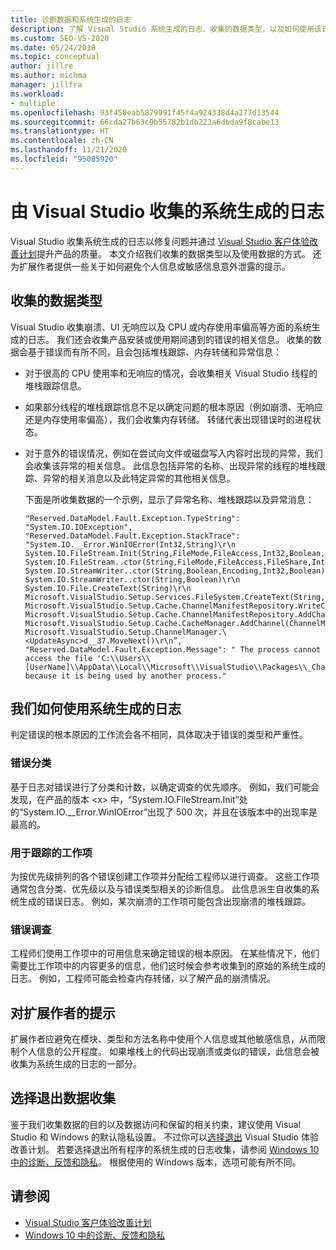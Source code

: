 ```yaml
---
title: 诊断数据和系统生成的日志
description: 了解 Visual Studio 系统生成的日志、收集的数据类型，以及如何使用该日志来解决问题并提高产品质量。
ms.custom: SEO-VS-2020
ms.date: 05/24/2018
ms.topic: conceptual
author: jillre
ms.author: michma
manager: jillfra
ms.workload:
- multiple
ms.openlocfilehash: 93f450eab5879991f45f4a924338d4a277d13544
ms.sourcegitcommit: 66cda27b63c9b55782b1db223a6dbda9f8cabe13
ms.translationtype: HT
ms.contentlocale: zh-CN
ms.lasthandoff: 11/21/2020
ms.locfileid: "95005920"
---
```

# <a name="system-generated-logs-collected-by-visual-studio"></a>由 Visual Studio 收集的系统生成的日志

Visual Studio 收集系统生成的日志以修复问题并通过 [Visual Studio 客户体验改善计划](visual-studio-experience-improvement-program.md)提升产品的质量。 本文介绍我们收集的数据类型以及使用数据的方式。 还为扩展作者提供一些关于如何避免个人信息或敏感信息意外泄露的提示。

## <a name="types-of-collected-data"></a>收集的数据类型

Visual Studio 收集崩溃、UI 无响应以及 CPU 或内存使用率偏高等方面的系统生成的日志。 我们还会收集产品安装或使用期间遇到的错误的相关信息。 收集的数据会基于错误而有所不同，且会包括堆栈跟踪、内存转储和异常信息：

- 对于很高的 CPU 使用率和无响应的情况，会收集相关 Visual Studio 线程的堆栈跟踪信息。

- 如果部分线程的堆栈跟踪信息不足以确定问题的根本原因（例如崩溃、无响应还是内存使用率偏高），我们会收集内存转储。 转储代表出现错误时的进程状态。

- 对于意外的错误情况，例如在尝试向文件或磁盘写入内容时出现的异常，我们会收集该异常的相关信息。 此信息包括异常的名称、出现异常的线程的堆栈跟踪、异常的相关消息以及此特定异常的其他相关信息。

   下面是所收集数据的一个示例，显示了异常名称、堆栈跟踪以及异常消息：

   ```text
   "Reserved.DataModel.Fault.Exception.TypeString": "System.IO.IOException",
   "Reserved.DataModel.Fault.Exception.StackTrace": "System.IO.__Error.WinIOError(Int32,String)\r\n
   System.IO.FileStream.Init(String,FileMode,FileAccess,Int32,Boolean,FileShare,Int32,FileOptions,SECURITY_ATTRIBUTES,String,Boolean,Boolean,Boolean)\r\n
   System.IO.FileStream..ctor(String,FileMode,FileAccess,FileShare,Int32,FileOptions,String,Boolean,Boolean,Boolean)\r\nSystem.IO.StreamWriter.CreateFile(String,Boolean,Boolean)\r\n
   System.IO.StreamWriter..ctor(String,Boolean,Encoding,Int32,Boolean)\r\n
   System.IO.StreamWriter..ctor(String,Boolean)\r\n
   System.IO.File.CreateText(String)\r\n
   Microsoft.VisualStudio.Setup.Services.FileSystem.CreateText(String,Boolean)\r\n
   Microsoft.VisualStudio.Setup.Cache.ChannelManifestRepository.WriteChannelManifest(IChannelManifest,String,String)\r\n
   Microsoft.VisualStudio.Setup.Cache.ChannelManifestRepository.AddChannel(ChannelManifestPair,Boolean)\r\n
   Microsoft.VisualStudio.Setup.Cache.CacheManager.AddChannel(ChannelManifestPair,Boolean)\r\n
   Microsoft.VisualStudio.Setup.ChannelManager.\<UpdateAsync>d__37.MoveNext()\r\n”,
   "Reserved.DataModel.Fault.Exception.Message": " The process cannot access the file 'C:\\Users\\[UserName]\\AppData\\Local\\Microsoft\\VisualStudio\\Packages\\_Channels\\4CB340F5\\channelManifest.json' because it is being used by another process."
   ```

## <a name="how-we-use-system-generated-logs"></a>我们如何使用系统生成的日志

判定错误的根本原因的工作流会各不相同，具体取决于错误的类型和严重性。

### <a name="error-classification"></a>错误分类

基于日志对错误进行了分类和计数，以确定调查的优先顺序。 例如，我们可能会发现，在产品的版本 \<x> 中，“System.IO.FileStream.Init”处的“System.IO.\__Error.WinIOError”出现了 500 次，并且在该版本中的出现率是最高的。

### <a name="work-items-for-tracking"></a>用于跟踪的工作项

为按优先级排列的各个错误创建工作项并分配给工程师以进行调查。 这些工作项通常包含分类、优先级以及与错误类型相关的诊断信息。 此信息派生自收集的系统生成的错误日志。 例如，某次崩溃的工作项可能包含出现崩溃的堆栈跟踪。

### <a name="error-investigation"></a>错误调查

工程师们使用工作项中的可用信息来确定错误的根本原因。 在某些情况下，他们需要比工作项中的内容更多的信息，他们这时候会参考收集到的原始的系统生成的日志。 例如，工程师可能会检查内存转储，以了解产品的崩溃情况。

## <a name="tips-for-extension-authors"></a>对扩展作者的提示

扩展作者应避免在模块、类型和方法名称中使用个人信息或其他敏感信息，从而限制个人信息的公开程度。 如果堆栈上的代码出现崩溃或类似的错误，此信息会被收集为系统生成的日志的一部分。

## <a name="opt-out-of-data-collection"></a>选择退出数据收集

鉴于我们收集数据的目的以及数据访问和保留的相关约束，建议使用 Visual Studio 和 Windows 的默认隐私设置。 不过你可以[选择退出](../ide/visual-studio-experience-improvement-program.md#opt-in-or-out) Visual Studio 体验改善计划。 若要选择退出所有程序的系统生成的日志收集，请参阅 [Windows 10 中的诊断、反馈和隐私](https://privacy.microsoft.com/windows-10-feedback-diagnostics-and-privacy)。 根据使用的 Windows 版本，选项可能有所不同。

## <a name="see-also"></a>请参阅

- [Visual Studio 客户体验改善计划](visual-studio-experience-improvement-program.md)
- [Windows 10 中的诊断、反馈和隐私](https://privacy.microsoft.com/windows-10-feedback-diagnostics-and-privacy)
